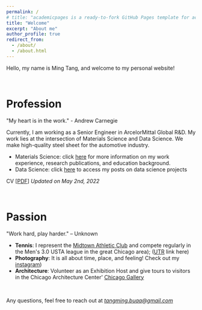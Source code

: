 ```yaml
---
permalink: /
# title: "academicpages is a ready-to-fork GitHub Pages template for academic personal websites"
title: "Welcome"
excerpt: "About me"
author_profile: true
redirect_from:
  - /about/
  - /about.html
---
```


<!-- # Welcome to my site! -->

Hello, my name is Ming Tang, and welcome to my personal website!

<br/>

# Profession
"My heart is in the work." - Andrew Carnegie

Currently, I am working as a Senior Engineer in ArcelorMittal Global R&D. My work lies at the intersection of Materials Science and Data Science. We make high-quality steel sheet for the automotive industry.
- Materials Science: click [here](https://tangming2008.github.io//cv/) for more information on my work experience, research publications, and  education background.
- Data Science: click [here](https://tangming2008.github.io//portfolio/) to access my posts on data science projects

CV [[PDF](/files/CV_MingTang.pdf)]  *Updated on May 2nd, 2022*

<br/>

# Passion
"Work hard, play harder." – Unknown

- **Tennis**: I represent the [Midtown Athletic Club](https://www.midtown.com/tennis) and compete regularly in the Men's 3.0 USTA league in the great Chicago area); ([UTR](https://app.universaltennis.com/profiles/2947726) link here)
- **Photography**: It is all about time, place, and feeling! Check out my [instagram](https://www.instagram.com/tangming2008/?hl=en))
- **Architecture**: Volunteer as an Exhibition Host and give tours to visitors in the Chicago Architecture Center' [Chicago Gallery](https://www.architecture.org/exhibits/exhibit/chicago-gallery/)

<br/>

Any questions, feel free to reach out at *tangming.buaa@gmail.com*

<!--
* Work hard and play harder
-->
